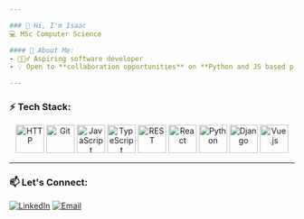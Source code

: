 ```yaml
---

### 👋 Hi, I'm Isaac
💻 MSc Computer Science  

#### 🚀 About Me:
- 🙋🏾‍♂️ Aspiring software developer
- 💡 Open to **collaboration opportunities** on **Python and JS based projects**  

---
```


### ⚡ Tech Stack:

<div align="center">
    <img width="50" src="https://raw.githubusercontent.com/marwin1991/profile-technology-icons/refs/heads/main/icons/http.png" alt="HTTP" title="HTTP"/>  
    <img width="50" src="https://raw.githubusercontent.com/marwin1991/profile-technology-icons/refs/heads/main/icons/git.png" alt="Git" title="Git"/>  
    <img width="50" src="https://raw.githubusercontent.com/marwin1991/profile-technology-icons/refs/heads/main/icons/javascript.png" alt="JavaScript" title="JavaScript"/>  
    <img width="50" src="https://raw.githubusercontent.com/marwin1991/profile-technology-icons/refs/heads/main/icons/typescript.png" alt="TypeScript" title="TypeScript"/>  
    <img width="50" src="https://raw.githubusercontent.com/marwin1991/profile-technology-icons/refs/heads/main/icons/rest.png" alt="REST" title="REST"/>  
    <img width="50" src="https://raw.githubusercontent.com/marwin1991/profile-technology-icons/refs/heads/main/icons/react.png" alt="React" title="React"/>  
    <img width="50" src="https://raw.githubusercontent.com/marwin1991/profile-technology-icons/refs/heads/main/icons/python.png" alt="Python" title="Python"/>
    <img width="50" src="https://raw.githubusercontent.com/marwin1991/profile-technology-icons/refs/heads/main/icons/django.png" alt="Django" title="Django"/>
    <img width="50" src="https://raw.githubusercontent.com/marwin1991/profile-technology-icons/refs/heads/main/icons/vue_js.png" alt="Vue.js" title="Vue.js"/>

</div>

---

### 📫 Let's Connect:  
[![LinkedIn](https://img.shields.io/badge/LinkedIn-blue?style=for-the-badge&logo=linkedin)](https://www.linkedin.com/in/isaac-semb) [![Email](https://img.shields.io/badge/Email-D14836?style=for-the-badge&logo=gmail&logoColor=white)](mailto:isaacsemb1996@gmail.com)  
